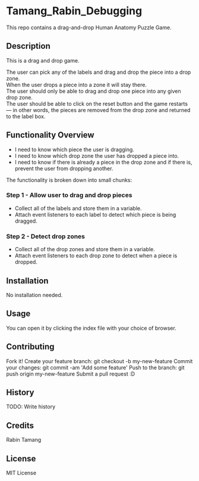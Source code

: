 # Tamang_Rabin_Debugging
This repo contains a drag-and-drop Human Anatomy Puzzle Game.


## Description

This is a drag and drop game.

The user can pick any of the labels and drag and drop the piece into a drop zone.  
When the user drops a piece into a zone it will stay there.  
The user should only be able to drag and drop one piece into any given drop zone.  
The user should be able to click on the reset button and the game restarts — in other words, the pieces are removed from the drop zone and returned to the label box.


## Functionality Overview

- I need to know which piece the user is dragging.
- I need to know which drop zone the user has dropped a piece into.
- I need to know if there is already a piece in the drop zone and if there is, prevent the user from dropping another.

The functionality is broken down into small chunks:

### Step 1 - Allow user to drag and drop pieces

- Collect all of the labels and store them in a variable.
- Attach event listeners to each label to detect which piece is being dragged.

### Step 2 - Detect drop zones

- Collect all of the drop zones and store them in a variable.
- Attach event listeners to each drop zone to detect when a piece is dropped.


## Installation
No installation needed.


## Usage
You can open it by clicking the index file with your choice of browser.


## Contributing

Fork it!
Create your feature branch: git checkout -b my-new-feature
Commit your changes: git commit -am 'Add some feature'
Push to the branch: git push origin my-new-feature
Submit a pull request :D

## History
TODO: Write history

## Credits
Rabin Tamang

## License
MIT License
